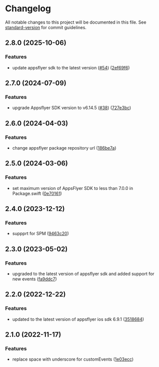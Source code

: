 # Changelog

All notable changes to this project will be documented in this file. See [standard-version](https://github.com/conventional-changelog/standard-version) for commit guidelines.

## 2.8.0 (2025-10-06)


### Features

* update appsflyer sdk to the latest version ([#54](https://github.com/rudderlabs/rudder-integration-appsflyer-ios/issues/54)) ([2ef69f6](https://github.com/rudderlabs/rudder-integration-appsflyer-ios/commit/2ef69f6f8ce952f070f4de94773642d4a27bc3ac))

## 2.7.0 (2024-07-09)


### Features

* upgrade Appsflyer SDK version to v6.14.5 ([#38](https://github.com/rudderlabs/rudder-integration-appsflyer-ios/issues/38)) ([727e3bc](https://github.com/rudderlabs/rudder-integration-appsflyer-ios/commit/727e3bc6d770b84d8cd10637bf2af46866e34f04))

## 2.6.0 (2024-04-03)


### Features

* change appsflyer package repository url ([186be7a](https://github.com/rudderlabs/rudder-integration-appsflyer-ios/commit/186be7abdccc0c8d90add9b518db833192368b6a))

## 2.5.0 (2024-03-06)


### Features

* set maximum version of AppsFlyer SDK to less than 7.0.0 in Package.swift ([0e70161](https://github.com/rudderlabs/rudder-integration-appsflyer-ios/commit/0e7016142ae081d0249e26e82595dfe3a306a9f5))

## 2.4.0 (2023-12-12)


### Features

* suppprt for SPM ([9463c20](https://github.com/rudderlabs/rudder-integration-appsflyer-ios/commit/9463c20c24b946f40f8c93039083da3aeadabcb8))

## 2.3.0 (2023-05-02)


### Features

* upgraded to the latest version of appsflyer sdk and added support for new events ([fa9ddc7](https://github.com/rudderlabs/rudder-integration-appsflyer-ios/commit/fa9ddc749dfa046fe4a071dfe3bff0fd14560ce2))

## 2.2.0 (2022-12-22)


### Features

* updated to the latest version of appsflyer ios sdk 6.9.1 ([3518684](https://github.com/rudderlabs/rudder-integration-appsflyer-ios/commit/35186842184db746adcbfd33838beb6ef5fd3e11))

## 2.1.0 (2022-11-17)


### Features

* replace space with underscore for customEvents ([1e03ecc](https://github.com/rudderlabs/rudder-integration-appsflyer-ios/commit/1e03eccad6cca29d4eba6fc51f1365d6db3e2266))
